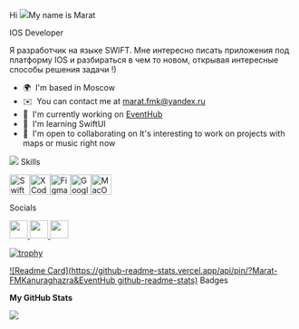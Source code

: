 Hi ![](https://user-images.githubusercontent.com/18350557/176309783-0785949b-9127-417c-8b55-ab5a4333674e.gif)My name is Marat 

IOS Developer

Я разработчик на языке SWIFT. Мне интересно писать приложения под платформу IOS и разбираться в чем то новом, открывая интересные способы решения задачи !)  
* 🌍  I'm based in Moscow
* ✉️  You can contact me at [marat.fmk@yandex.ru](mailto:marat.fmk@yandex.ru)
* 🚀  I'm currently working on [EventHub](http://github.com/Marat-FMK/EventHub)
* 🧠  I'm learning SwiftUI
* 🤝  I'm open to collaborating on It's interesting to work on projects with maps or music right now

<a href="https://www.github.com/Marat-FMK" target="_blank" rel="noreferrer"><img src="https://img.shields.io/github/followers/Marat-FMK?logo=github&style=for-the-badge&color=0891b2&labelColor=1c1917" /></a>
Skills  

<p align="left"> <a href="https://developer.apple.com/swift/" target="_blank" rel="noreferrer"><img src="https://raw.githubusercontent.com/danielcranney/readme-generator/main/public/icons/skills/swift-colored.svg" width="36" height="36" alt="Swift" /></a><a href="https://www.xcode.com" target="_blank" rel="noreferrer"><img src="https://raw.githubusercontent.com/danielcranney/readme-generator/main/public/icons/skills/xcode.svg" width="36" height="36" alt="XCode" /></a><a href="https://www.figma.com/" target="_blank" rel="noreferrer"><img src="https://raw.githubusercontent.com/danielcranney/readme-generator/main/public/icons/skills/figma-colored.svg" width="36" height="36" alt="Figma" /></a><a href="https://cloud.google.com/" target="_blank" rel="noreferrer"><img src="https://raw.githubusercontent.com/danielcranney/readme-generator/main/public/icons/skills/googlecloud-colored.svg" width="36" height="36" alt="Google Cloud" /></a><a href="https://apple.com" target="_blank" rel="noreferrer"><img src="https://raw.githubusercontent.com/danielcranney/readme-generator/main/public/icons/skills/macos-colored.svg" width="36" height="36" alt="MacOS" /></a> </p> 
Socials  <p align="left"> <a href="https://discord.com/users/marat_fmk" target="_blank" rel="noreferrer"> <picture> <source media="(prefers-color-scheme: dark)" srcset="https://raw.githubusercontent.com/danielcranney/readme-generator/main/public/icons/socials/discord-dark.svg" /> <source media="(prefers-color-scheme: light)" srcset="https://raw.githubusercontent.com/danielcranney/readme-generator/main/public/icons/socials/discord.svg" /> <img src="https://raw.githubusercontent.com/danielcranney/readme-generator/main/public/icons/socials/discord.svg" width="32" height="32" /> </picture> </a> <a href="https://www.github.com/Marat-FMK" target="_blank" rel="noreferrer"> <picture> <source media="(prefers-color-scheme: dark)" srcset="https://raw.githubusercontent.com/danielcranney/readme-generator/main/public/icons/socials/github-dark.svg" /> <source media="(prefers-color-scheme: light)" srcset="https://raw.githubusercontent.com/danielcranney/readme-generator/main/public/icons/socials/github.svg" /> <img src="https://raw.githubusercontent.com/danielcranney/readme-generator/main/public/icons/socials/github.svg" width="32" height="32" /> </picture> </a> <a href="https://www.linkedin.com/in/marat-fmk-456659340/" target="_blank" rel="noreferrer"> <picture> <source media="(prefers-color-scheme: dark)" srcset="https://raw.githubusercontent.com/danielcranney/readme-generator/main/public/icons/socials/linkedin-dark.svg" /> <source media="(prefers-color-scheme: light)" srcset="https://raw.githubusercontent.com/danielcranney/readme-generator/main/public/icons/socials/linkedin.svg" /> <img src="https://raw.githubusercontent.com/danielcranney/readme-generator/main/public/icons/socials/linkedin.svg" width="32" height="32" /> </picture> </a></p>

[![trophy](https://github-profile-trophy.vercel.app/?Marat-FMKryo-ma)](https://github.com/ryo-ma/github-profile-trophy)

[![Readme Card](https://github-readme-stats.vercel.app/api/pin/?Marat-FMKanuraghazra&EventHub
github-readme-stats)]([https://github.com/anuraghazra/github-readme-stats](https://github.com/Marat-FMK/EventHub))
Badges

<b>My GitHub Stats</b>


<a href="http://www.github.com/Marat-FMK"><img src="https://github-readme-streak-stats.herokuapp.com/?user=Marat-FMK&stroke=ffffff&background=1c1917&ring=0891b2&fire=0891b2&currStreakNum=ffffff&currStreakLabel=0891b2&sideNums=ffffff&sideLabels=ffffff&dates=ffffff&hide_border=true" /></a>
